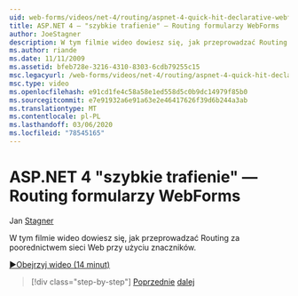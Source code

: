 ```yaml
---
uid: web-forms/videos/net-4/routing/aspnet-4-quick-hit-declarative-webforms-routing
title: ASP.NET 4 — "szybkie trafienie" — Routing formularzy WebForms
author: JoeStagner
description: W tym filmie wideo dowiesz się, jak przeprowadzać Routing za poorednictwem sieci Web przy użyciu znaczników.
ms.author: riande
ms.date: 11/11/2009
ms.assetid: bfeb728e-3216-4310-8303-6cdb79255c15
msc.legacyurl: /web-forms/videos/net-4/routing/aspnet-4-quick-hit-declarative-webforms-routing
msc.type: video
ms.openlocfilehash: e91cd1fe4c58a58e1ed558d5c0b9dc14979f85b0
ms.sourcegitcommit: e7e91932a6e91a63e2e46417626f39d6b244a3ab
ms.translationtype: MT
ms.contentlocale: pl-PL
ms.lasthandoff: 03/06/2020
ms.locfileid: "78545165"
---
```

# <a name="aspnet-4-quick-hit---declarative-webforms-routing"></a>ASP.NET 4 "szybkie trafienie" — Routing formularzy WebForms

Jan [Stagner](https://github.com/JoeStagner)

W tym filmie wideo dowiesz się, jak przeprowadzać Routing za poorednictwem sieci Web przy użyciu znaczników. 

[&#9654;Obejrzyj wideo (14 minut)](https://channel9.msdn.com/Blogs/ASP-NET-Site-Videos/aspnet-4-quick-hit-declarative-webforms-routing)

> [!div class="step-by-step"]
> [Poprzednie](aspnet-4-quick-hit-imperative-webforms-routing.md)
> [dalej](aspnet-4-quick-hit-outbound-webforms-routing.md)
